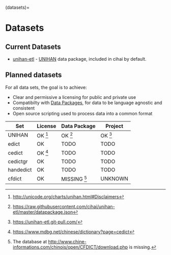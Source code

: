 (datasets)=

# Datasets

## Current Datasets

- [unihan-etl][unihan-etl] - [UNIHAN][unihan] data package, included in cihai by
  default.

## Planned datasets

For all data sets, the goal is to achieve:

- Clear and permissive a licensing for public and private use
- Compatibilty with [Data Packages][data packages], for data to be language
  agnostic and consistent
- Open source scripting used to process data into a common format

| Set       | License           | Data Package           | Project           |
| --------- | ----------------- | ---------------------- | ----------------- |
| UNIHAN    | OK [^cite_unhn-l] | OK [^cite_unhn-d]      | OK [^cite_unhn-p] |
| edict     | OK                | TODO                   | TODO              |
| cedict    | OK [^cite_cdct-l] | TODO                   | TODO              |
| cedictgr  | OK                | TODO                   | TODO              |
| handedict | OK                | TODO                   | TODO              |
| cfdict    | OK                | MISSING [^cite_cfdict] | UNKNOWN           |

[unihan]: http://www.unicode.org/charts/unihan.html
[data packages]: http://frictionlessdata.io/data-packages/
[unihan-etl]: https://unihan-etl.git-pull.com

[^cite_unhn-l]: <http://unicode.org/charts/unihan.html#Disclaimers>
[^cite_unhn-d]: <https://raw.githubusercontent.com/cihai/unihan-etl/master/datapackage.json>
[^cite_unhn-p]: <https://unihan-etl.git-pull.com/>
[^cite_cdct-l]: <https://www.mdbg.net/chinese/dictionary?page=cedict>
[^cite_cfdict]:
    The database at <http://www.chine-informations.com/chinois/open/CFDICT/download.php>
    is missing.
